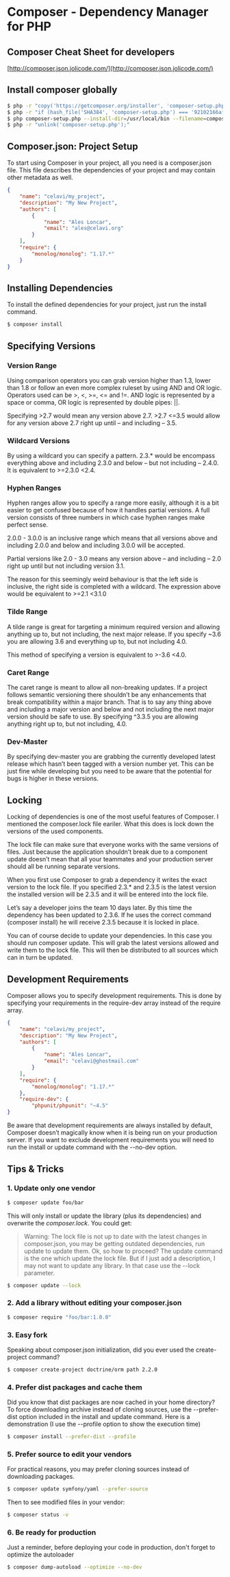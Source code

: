 # Composer - Dependency Manager for PHP

## Composer Cheat Sheet for developers
[http://composer.json.jolicode.com/](http://composer.json.jolicode.com/)

## Install composer globally
```bash
$ php -r "copy('https://getcomposer.org/installer', 'composer-setup.php');"
$ php -r "if (hash_file('SHA384', 'composer-setup.php') === '92102166af5abdb03f49ce52a40591073a7b859a86e8ff13338cf7db58a19f7844fbc0bb79b2773bf30791e935dbd938') { echo 'Installer verified'; } else { echo 'Installer corrupt'; unlink('composer-setup.php'); } echo PHP_EOL;"
$ php composer-setup.php --install-dir=/usr/local/bin --filename=composer
$ php -r "unlink('composer-setup.php');"
```
## Composer.json: Project Setup
To start using Composer in your project, all you need is a composer.json file. This file describes the dependencies of your project and may contain other metadata as well.
```json
{
    "name": "celavi/my_project",
    "description": "My New Project",
    "authors": [
        {
            "name": "Ales Loncar",
            "email": "ales@celavi.org"
        }
    ],
    "require": {
        "monolog/monolog": "1.17.*"
    }
}
```
## Installing Dependencies
To install the defined dependencies for your project, just run the install command.
```bash
$ composer install
```
## Specifying Versions

### Version Range

Using comparison operators you can grab version higher than 1.3, lower than 1.8 or follow an even more complex ruleset by using AND and OR logic. Operators used can be >, <, >=, <= and !=. AND logic is represented by a space or comma, OR logic is represented by double pipes: ||.

Specifying >2.7 would mean any version above 2.7. >2.7 <=3.5 would allow for any version above 2.7 right up until – and including – 3.5.

### Wildcard Versions

By using a wildcard you can specify a pattern. 2.3.* would be encompass everything above and including 2.3.0 and below – but not including – 2.4.0. It is equivalent to >=2.3.0 <2.4.

### Hyphen Ranges

Hyphen ranges allow you to specify a range more easily, although it is a bit easier to get confused because of how it handles partial versions. A full version consists of three numbers in which case hyphen ranges make perfect sense.

2.0.0 - 3.0.0 is an inclusive range which means that all versions above and including 2.0.0 and below and including 3.0.0 will be accepted.

Partial versions like 2.0 - 3.0 means any version above – and including – 2.0 right up until but not including version 3.1.

The reason for this seemingly weird behaviour is that the left side is inclusive, the right side is completed with a wildcard. The expression above would be equivalent to >=2.1 <3.1.0

### Tilde Range

A tilde range is great for targeting a minimum required version and allowing anything up to, but not including, the next major release. If you specify ~3.6 you are allowing 3.6 and everything up to, but not including 4.0.

This method of specifying a version is equivalent to >-3.6 <4.0.

### Caret Range

The caret range is meant to allow all non-breaking updates. If a project follows semantic versioning there shouldn’t be any enhancements that break compatibility within a major branch. That is to say any thing above and including a major version and below and not including the next major version should be safe to use. By specifying ^3.3.5 you are allowing anything right up to, but not including, 4.0.

### Dev-Master

By specifying dev-master you are grabbing the currently developed latest release which hasn’t been tagged with a version number yet. This can be just fine while developing but you need to be aware that the potential for bugs is higher in these versions.

## Locking
Locking of dependencies is one of the most useful features of Composer. I mentioned the composer.lock file eariler. What this does is lock down the versions of the used components.

The lock file can make sure that everyone works with the same versions of files. Just because the application shouldn’t break due to a component update doesn’t mean that all your teammates and your production server should all be running separate versions.

When you first use Composer to grab a dependency it writes the exact version to the lock file. If you specified 2.3.* and 2.3.5 is the latest version the installed version will be 2.3.5 and it will be entered into the lock file.

Let’s say a developer joins the team 10 days later. By this time the dependency has been updated to 2.3.6. If he uses the correct command (composer install) he will receive 2.3.5 because it is locked in place.

You can of course decide to update your dependencies. In this case you should run composer update. This will grab the latest versions allowed and write them to the lock file. This will then be distributed to all sources which can in turn be updated.

## Development Requirements
Composer allows you to specify development requirements. This is done by specifying your requirements in the require-dev array instead of the require array.
```json
{
    "name": "celavi/my_project",
    "description": "My New Project",
    "authors": [
        {
            "name": "Ales Loncar",
            "email": "celavi@ghostmail.com"
        }
    ],
    "require": {
        "monolog/monolog": "1.17.*"
    },
	"require-dev": {
        "phpunit/phpunit": "~4.5"
}
```
Be aware that development requirements are always installed by default, Composer doesn’t magically know when it is being run on your production server. If you want to exclude development requirements you will need to run the install or update command with the --no-dev option.
## Tips & Tricks
### 1. Update only one vendor
```bash
$ composer update foo/bar
```
This will only install or update the library (plus its dependencies) and overwrite the *composer.lock*. You could get:
> Warning: The lock file is not up to date with the latest changes in composer.json, you may be getting outdated dependencies, run update to update them.
Ok, so how to proceed? The update command is the one which update the lock file. But if I just add a description, I may not want to update any library. In that case use the --lock parameter.

```bash
$ composer update --lock
```
### 2. Add a library without editing your composer.json
```bash
$ composer require "foo/bar:1.0.0"
```
### 3. Easy fork
Speaking about composer.json initialization, did you ever used the create-project command?
```bash
$ composer create-project doctrine/orm path 2.2.0
```
### 4. Prefer dist packages and cache them
Did you know that dist packages are now cached in your home directory?
To force downloading archive instead of cloning sources, use the --prefer-dist option included in the install and update command.
Here is a demonstration (I use the --profile option to show the execution time)
```bash
$ composer install --prefer-dist --profile
```
### 5. Prefer source to edit your vendors
For practical reasons, you may prefer cloning sources instead of downloading packages.
```bash
$ composer update symfony/yaml --prefer-source
```
Then to see modified files in your vendor:
```bash
$ composer status -v
```
### 6. Be ready for production
Just a reminder, before deploying your code in production, don't forget to optimize the autoloader
```bash
$ composer dump-autoload --optimize --no-dev
```
